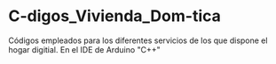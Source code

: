 # C-digos_Vivienda_Dom-tica
Códigos empleados para los diferentes servicios de los que dispone el hogar digitial. En el IDE de Arduino "C++" 

